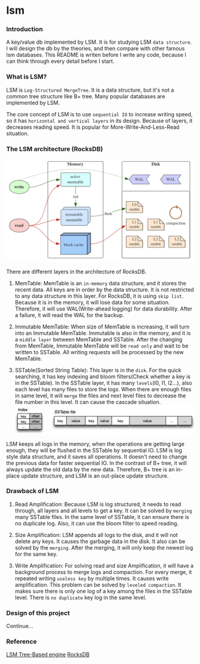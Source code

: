 # lsm

### Introduction
A key/value db implemented by LSM. It is for studying LSM `data structure`.
I will design the db by the theories, and then compare with other famous
lsm databases. This README is writen before I write any code, because I 
can think through every detail before I start.

### What is LSM?
LSM is `Log-Structured MergeTree`. It is a data structure, but it's not a common
tree structure like B+ tree. Many popular databases are implemented by LSM.

The core concept of LSM is to use `sequential IO` to increase writing speed, 
so it has `horizontal and vertical layers` in its design. Because of layers,
it decreases reading speed. It is popular for More-Write-And-Less-Read situation.

### The LSM architecture (RocksDB)
![alt LSM arch](./design/img/arch.jpeg)

There are different layers in the architecture of RocksDB.

1. MemTable: MemTable is an `in-memory` data structure, and it stores the recent data.
   All keys are in order by the data structure. It is not restricted to any data structure
   in this layer. For RocksDB, it is using `skip list`. Because it is in the memory,
   it will lose data for some situation. Therefore, it will use WAL(Write-ahead logging)
   for data durability. After a failure, it will read the WAL for the backup.
   
2. Immutable MemTable: When size of MemTable is increasing, it will turn into an 
   Immutable MemTable. Immutable is also in the memory, and it is a `middle layer` 
   between MemTable and SSTable. After the changing from MemTable, Immutable MemTable 
   will be `read only` and wait to be written to SSTable. All writing requests will 
   be processed by the new MemTable.
   
3. SSTable(Sorted String Table): This layer is in the `disk`. For the quick searching,
   it has key indexing and bloom filters(Check whether a key is in the SSTable). In the
   SSTable layer, it has many `levels`(l0, l1, l2...), also each level has many files to 
   store the logs. When there are enough files in same level, it will `merge` the files
   and next level files to decrease the file number in this level. It can cause the
   cascade situation.
   ![SSTable key indexing](./design/img/sstable.jpeg)
   
LSM keeps all logs in the memory, when the operations are getting large enough,
they will be flushed in the SSTable by sequential IO. LSM is log style data 
structure, and it saves all operations. It doesn't need to change the previous data
for faster sequential IO. In the contrast of B+ tree, it will always update the old
data by the new data. Therefore, B+ tree is an in-place update structure, and LSM is 
an out-place update structure. 

### Drawback of LSM
1. Read Amplification: Because LSM is log structured, it needs to read through,
   all layers and all levels to get a key. It can be solved by `merging` many SSTable
   files. In the same level of SSTable, it can ensure there is no duplicate log.
   Also, it can use the bloom filter to speed reading.

2. Size Amplification: LSM appends all logs to the disk, and it will not delete any 
   keys. It causes the garbage data in the disk. It also can be solved by the `merging`.
   After the merging, it will only keep the newest log for the same key.
   
3. Write Amplification: For solving read and size Amplification, it will have a background
   process to merge logs and compaction. For every merge, it repeated writing `useless key` by 
   multiple times. It causes write amplification. This problem can be solved by `leveled
   compaction`. It makes sure there is only one log of a key among the files in the SSTable level.
   There is `no duplicate` key log in the same level.

### Design of this project
Continue...

### Reference
[LSM Tree-Based engine](https://www.jianshu.com/p/e89cd503c9ae?utm_campaign=hugo)
[RocksDB](https://zhuanlan.zhihu.com/p/181498475)
